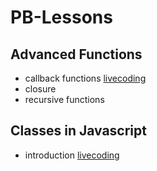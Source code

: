 # PB-Lessons

## Advanced Functions
  - callback functions     [livecoding](https://github.com/FbW-E10/PB-Lessons/tree/main/March/22.03.2022/callback)
  - closure
  - recursive functions
  
## Classes in Javascript
  - introduction
    [livecoding](https://github.com/FbW-E10/PB-Lessons/tree/main/March/24.03.2022)